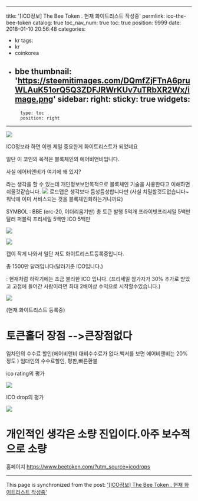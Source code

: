 
---
title: '[ICO정보] The Bee Token . 현재 화이트리스트 작성중'
permlink: ico-the-bee-token
catalog: true
toc_nav_num: true
toc: true
position: 9999
date: 2018-01-10 20:56:48
categories:
- kr
tags:
- kr
- coinkorea
- bbe
thumbnail: 'https://steemitimages.com/DQmfZjFTnA6pruWLAuK51orQ5Q3ZDFJRWrKUv7uTRbXR2Wx/image.png'
sidebar:
    right:
        sticky: true
widgets:
    -
        type: toc
        position: right
---


![](https://steemitimages.com/DQmfZjFTnA6pruWLAuK51orQ5Q3ZDFJRWrKUv7uTRbXR2Wx/image.png)


ICO정보라 하면 이젠 제일 중요한게 화이트리스트가 되었네요

일단 이 코인의 목적은 블록체인의 에어비앤비입니다.

사실 에어비앤비가 여기에 왜 있지?

라는 생각을 할 수 있는데 개인정보보안목적으로 블록체인 기술을 사용한다고 이해하면 쉬울것같습니다.
![](https://steemitimages.com/DQmRr2hPz8vT9F466XehaTDzSn9JbAmP1iPj2V5fVZrRd1c/image.png)
로드맵은 생각보다 듬성듬성합니다만 (사실 치밀할것도없습니다~워낙에 이미 서비스되는 것을 블록체인화하는거니까요)

SYMBOL : BBE (erc-20, 이더리움기반)
총 토큰 발행 5억개
프라이빗프리세일 5백만달러
퍼블릭 프리세일 5백만
ICO 5백만 

![](https://steemitimages.com/DQmVyRoLSwt12vqAg1EKJb2LEc6zdgRJdd5UTc4n6FcXVq1/image.png)

![](https://steemitimages.com/DQmP7e52jLdYRuvbcq1bK2WLMd4egutYjQTZq1KjiLXKL5p/image.png)


캡이 작게 나와서 일단 저도  화이트리스트등록중입니다.










총 1500만 달러입니다(달러기준 ICO입니다.)

: 현재처럼 하락기에는 조금 불리한 ICO 입니다.
(프리세일 참가자가 30% 추가로 받았고 고점에 들어간 사람이라면 최대 2배이상 수익으로 시작할수있습니다.)


![](https://steemitimages.com/DQmeVHkTZPL8Rx42WEk1gvNDFr5pFxXiWiQDYWoRUAyrNaz/image.png)

(현재 화이트리스트 등록중)

# 토큰홀더 장점 -->큰장점없다
임차인의 수수료 할인(에어비앤비 대비수수료가 없다.백서를 보면 에어비앤비는 20%정도 )
임대인의 수수료할인, 평판,빠른환불





ico rating의 평가

![](https://steemitimages.com/DQmbkB7JgdAYxsvKPQ66n6izg5W9ezz1cGfcY5YeMBPKoYo/image.png)

ICO drop의 평가

![](https://steemitimages.com/DQmXKWZE6kQmBkNoGksMstC14PcFNFPdrh6e1be5d8Tc3Sb/image.png)



# 개인적인 생각은 소량 진입이다.아주 보수적으로 소량

홈페이지 https://www.beetoken.com/?utm_source=icodrops

- - -

This page is synchronized from the post: ['[ICO정보] The Bee Token . 현재 화이트리스트 작성중'](https://steemit.com/@virus707/ico-the-bee-token)
